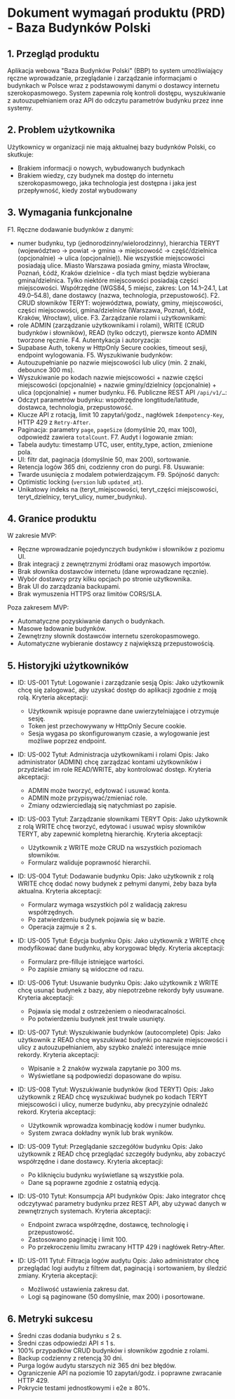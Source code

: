 # Dokument wymagań produktu (PRD) - Baza Budynków Polski

## 1. Przegląd produktu
Aplikacja webowa "Baza Budynków Polski" (BBP) to system umożliwiający ręczne wprowadzanie, przeglądanie i zarządzanie informacjami o budynkach w Polsce wraz z podstawowymi danymi o dostawcy internetu szerokopasmowego. System zapewnia rolę kontroli dostępu, wyszukiwanie z autouzupełnianiem oraz API do odczytu parametrów budynku przez inne systemy.

## 2. Problem użytkownika
Użytkownicy w organizacji nie mają aktualnej bazy budynków Polski, co skutkuje:
- Brakiem informacji o nowych, wybudowanych budynkach
- Brakiem wiedzy, czy budynek ma dostęp do internetu szerokopasmowego, jaka technologia jest dostępna i jaka jest przepływność, kiedy został wybudowany

## 3. Wymagania funkcjonalne
F1. Ręczne dodawanie budynków z danymi:
  - numer budynku, typ (jednorodzinny/wielorodzinny), hierarchia TERYT (województwo → powiat → gmina → miejscowość → część/dzielnica (opcjonalnie) → ulica (opcjonalnie)). Nie wszystkie miejscowości posiadają ulice. Miasto Warszawa posiada gminy, miasta Wrocław, Poznań, Łódź, Kraków dzielnice - dla tych miast będzie wybierana gmina/dzielnica. Tylko niektóre miejscowości posiadają części miejscowości. Współrzędne (WGS84, 5 miejsc, zakres: Lon 14.1–24.1, Lat 49.0–54.8), dane dostawcy (nazwa, technologia, przepustowość).
F2. CRUD słowników TERYT: województwa, powiaty, gminy, miejscowości, części miejscowości, gmina/dzielnice (Warszawa, Poznań, Łódź, Kraków, Wrocław), ulice.
F3. Zarządzanie rolami i użytkownikami:
  - role ADMIN (zarządzanie użytkownikami i rolami), WRITE (CRUD budynków i słowników), READ (tylko odczyt), pierwsze konto ADMIN tworzone ręcznie.
F4. Autentykacja i autoryzacja:
  - Supabase Auth, tokeny w HttpOnly Secure cookies, timeout sesji, endpoint wylogowania.
F5. Wyszukiwanie budynków:
  - Autouzupełnianie po nazwie miejscowości lub ulicy (min. 2 znaki, debounce 300 ms).
  - Wyszukiwanie po kodach nazwie miejscowości + nazwie części miejscowości (opcjonalnie) + nazwie gminy/dzielnicy (opcjonalnie) + ulica (opcjonalnie) + numer budynku.
F6. Publiczne REST API `/api/v1/…`:
  - Odczyt parametrów budynku: współrzędne longtitude/latitude, dostawca, technologia, przepustowość.
  - Klucze API z rotacją, limit 10 zapytań/godz., nagłówek `Idempotency-Key`, HTTP 429 z `Retry-After`.
  - Paginacja: parametry `page`, `pageSize` (domyślnie 20, max 100), odpowiedź zawiera `totalCount`.
F7. Audyt i logowanie zmian:
  - Tabela audytu: timestamp UTC, user, entity_type, action, zmienione pola.
  - UI: filtr dat, paginacja (domyślnie 50, max 200), sortowanie.
  - Retencja logów 365 dni, codzienny cron do purgi.
F8. Usuwanie:
  - Twarde usunięcia z modalem potwierdzającym.
F9. Spójność danych:
  - Optimistic locking (`version` lub `updated_at`).
  - Unikatowy indeks na (teryt_miejscowości, teryt_części miejscowości, teryt_dzielnicy, teryt_ulicy, numer_budynku).

## 4. Granice produktu
W zakresie MVP:
- Ręczne wprowadzanie pojedynczych budynków i słowników z poziomu UI.
- Brak integracji z zewnętrznymi źródłami oraz masowych importów.
- Brak słownika dostawców internetu (dane wprowadzane ręcznie).
- Wybór dostawcy przy kilku opcjach po stronie użytkownika.
- Brak UI do zarządzania backupami.
- Brak wymuszenia HTTPS oraz limitów CORS/SLA.

Poza zakresem MVP:
- Automatyczne pozyskiwanie danych o budynkach.
- Masowe ładowanie budynków.
- Zewnętrzny słownik dostawców internetu szerokopasmowego.
- Automatyczne wybieranie dostawcy z największą przepustowością.

## 5. Historyjki użytkowników
- ID: US-001
  Tytuł: Logowanie i zarządzanie sesją
  Opis: Jako użytkownik chcę się zalogować, aby uzyskać dostęp do aplikacji zgodnie z moją rolą.
  Kryteria akceptacji:
  - Użytkownik wpisuje poprawne dane uwierzytelniające i otrzymuje sesję.
  - Token jest przechowywany w HttpOnly Secure cookie.
  - Sesja wygasa po skonfigurowanym czasie, a wylogowanie jest możliwe poprzez endpoint.

- ID: US-002
  Tytuł: Administracja użytkownikami i rolami
  Opis: Jako administrator (ADMIN) chcę zarządzać kontami użytkowników i przydzielać im role READ/WRITE, aby kontrolować dostęp.
  Kryteria akceptacji:
  - ADMIN może tworzyć, edytować i usuwać konta.
  - ADMIN może przypisywać/zmieniać role.
  - Zmiany odzwierciedlają się natychmiast po zapisie.

- ID: US-003
  Tytuł: Zarządzanie słownikami TERYT
  Opis: Jako użytkownik z rolą WRITE chcę tworzyć, edytować i usuwać wpisy słowników TERYT, aby zapewnić kompletną hierarchię.
  Kryteria akceptacji:
  - Użytkownik z WRITE może CRUD na wszystkich poziomach słowników.
  - Formularz waliduje poprawność hierarchii.

- ID: US-004
  Tytuł: Dodawanie budynku
  Opis: Jako użytkownik z rolą WRITE chcę dodać nowy budynek z pełnymi danymi, żeby baza była aktualna.
  Kryteria akceptacji:
  - Formularz wymaga wszystkich pól z walidacją zakresu współrzędnych.
  - Po zatwierdzeniu budynek pojawia się w bazie.
  - Operacja zajmuje ≤ 2 s.

- ID: US-005
  Tytuł: Edycja budynku
  Opis: Jako użytkownik z WRITE chcę modyfikować dane budynku, aby korygować błędy.
  Kryteria akceptacji:
  - Formularz pre-filluje istniejące wartości.
  - Po zapisie zmiany są widoczne od razu.

- ID: US-006
  Tytuł: Usuwanie budynku
  Opis: Jako użytkownik z WRITE chcę usunąć budynek z bazy, aby niepotrzebne rekordy były usuwane.
  Kryteria akceptacji:
  - Pojawia się modal z ostrzeżeniem o nieodwracalności.
  - Po potwierdzeniu budynek jest trwale usunięty.

- ID: US-007
  Tytuł: Wyszukiwanie budynków (autocomplete)
  Opis: Jako użytkownik z READ chcę wyszukiwać budynki po nazwie miejscowości i ulicy z autouzupełnianiem, aby szybko znaleźć interesujące mnie rekordy.
  Kryteria akceptacji:
  - Wpisanie ≥ 2 znaków wyzwala zapytanie po 300 ms.
  - Wyświetlane są podpowiedzi dopasowane do wpisu.

- ID: US-008
  Tytuł: Wyszukiwanie budynków (kod TERYT)
  Opis: Jako użytkownik z READ chcę wyszukiwać budynek po kodach TERYT miejscowości i ulicy, numerze budynku, aby precyzyjnie odnaleźć rekord.
  Kryteria akceptacji:
  - Użytkownik wprowadza kombinację kodów i numer budynku.
  - System zwraca dokładny wynik lub brak wyników.

- ID: US-009
  Tytuł: Przeglądanie szczegółów budynku
  Opis: Jako użytkownik z READ chcę przeglądać szczegóły budynku, aby zobaczyć współrzędne i dane dostawcy.
  Kryteria akceptacji:
  - Po kliknięciu budynku wyświetlane są wszystkie pola.
  - Dane są poprawne zgodnie z ostatnią edycją.

- ID: US-010
  Tytuł: Konsumpcja API budynków
  Opis: Jako integrator chcę odczytywać parametry budynku przez REST API, aby używać danych w zewnętrznych systemach.
  Kryteria akceptacji:
  - Endpoint zwraca współrzędne, dostawcę, technologię i przepustowość.
  - Zastosowano paginację i limit 100.
  - Po przekroczeniu limitu zwracany HTTP 429 i nagłówek Retry-After.

- ID: US-011
  Tytuł: Filtracja logów audytu
  Opis: Jako administrator chcę przeglądać logi audytu z filtrem dat, paginacją i sortowaniem, by śledzić zmiany.
  Kryteria akceptacji:
  - Możliwość ustawienia zakresu dat.
  - Logi są paginowane (50 domyślnie, max 200) i posortowane.

## 6. Metryki sukcesu
- Średni czas dodania budynku ≤ 2 s.
- Średni czas odpowiedzi API ≤ 1 s.
- 100% przypadków CRUD budynków i słowników zgodnie z rolami.
- Backup codzienny z retencją 30 dni.
- Purga logów audytu starszych niż 365 dni bez błędów.
- Ograniczenie API na poziomie 10 zapytań/godz. i poprawne zwracanie HTTP 429.
- Pokrycie testami jednostkowymi i e2e ≥ 80%.
